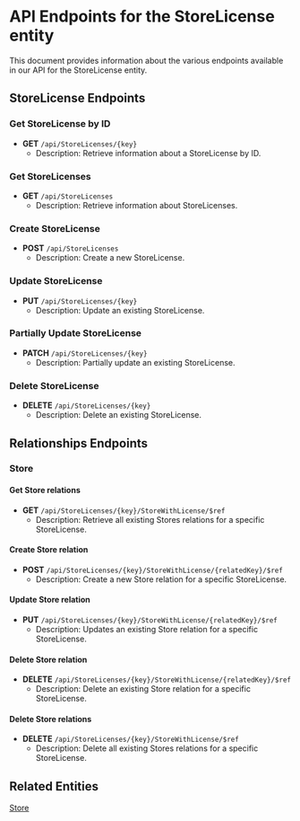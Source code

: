 # API Endpoints for the StoreLicense entity

This document provides information about the various endpoints available in our API for the StoreLicense entity.

## StoreLicense Endpoints

### Get StoreLicense by ID
- **GET** `/api/StoreLicenses/{key}`
  - Description: Retrieve information about a StoreLicense by ID.
  
### Get StoreLicenses
- **GET** `/api/StoreLicenses`
  - Description: Retrieve information about StoreLicenses.

### Create StoreLicense
- **POST** `/api/StoreLicenses`
  - Description: Create a new StoreLicense.

### Update StoreLicense
- **PUT** `/api/StoreLicenses/{key}`
  - Description: Update an existing StoreLicense.

### Partially Update StoreLicense
- **PATCH** `/api/StoreLicenses/{key}`
  - Description: Partially update an existing StoreLicense.
 
### Delete StoreLicense
- **DELETE** `/api/StoreLicenses/{key}`
  - Description: Delete an existing StoreLicense.

## Relationships Endpoints

### Store

#### Get Store relations
- **GET** `/api/StoreLicenses/{key}/StoreWithLicense/$ref`
  - Description: Retrieve all existing Stores relations for a specific StoreLicense.
  
#### Create Store relation
- **POST** `/api/StoreLicenses/{key}/StoreWithLicense/{relatedKey}/$ref`
  - Description: Create a new Store relation for a specific StoreLicense.
  
#### Update Store relation
- **PUT** `/api/StoreLicenses/{key}/StoreWithLicense/{relatedKey}/$ref`
  - Description: Updates an existing Store relation for a specific StoreLicense.

#### Delete Store relation
- **DELETE** `/api/StoreLicenses/{key}/StoreWithLicense/{relatedKey}/$ref`
  - Description: Delete an existing Store relation for a specific StoreLicense.

#### Delete Store relations
- **DELETE** `/api/StoreLicenses/{key}/StoreWithLicense/$ref`
  - Description: Delete all existing Stores relations for a specific StoreLicense.

## Related Entities

[Store](StoreEndpoints.md)

